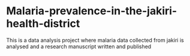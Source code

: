 # Malaria-prevalence-in-the-jakiri-health-district
This is a data analysis project where malaria data collected from jakiri is analysed and a research manuscript written and published
